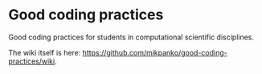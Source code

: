 Good coding practices
=====================

Good coding practices for students in computational scientific disciplines.

The wiki itself is here: https://github.com/mikpanko/good-coding-practices/wiki.
